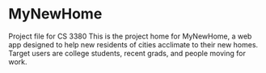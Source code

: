 # MyNewHome
Project file for CS 3380
This is the project home for MyNewHome, a web app designed to help new residents of cities acclimate to their new homes. Target users are college students, recent grads, and people moving for work.
